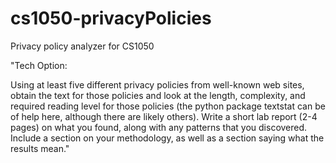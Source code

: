 # cs1050-privacyPolicies
Privacy policy analyzer for CS1050

"Tech Option:

Using at least five different privacy policies from well-known web sites, obtain the text for those policies and look at the length, complexity, and required reading level for those policies (the python package textstat can be of help here, although there are likely others). Write a short lab report (2-4 pages) on what you found, along with any patterns that you discovered. Include a section on your methodology, as well as a section saying what the results mean."